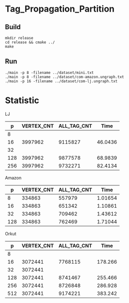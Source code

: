 # Tag_Propagation_Partition

## Build
```shell
mkdir release
cd release && cmake ../
make
```

## Run
```shell
./main -p 8 -filename ../dataset/mini.txt
./main -p 8 -filename ../dataset/com-amazon.ungraph.txt
./main -p 16 -filename ../dataset/com-lj.ungraph.txt
```



# Statistic

LJ

| p    | VERTEX_CNT | ALL_TAG_CNT | Time    |
| ---- | ---------- | ----------- | ------- |
| 8    |            |             |         |
| 16   | 3997962    | 9115827     | 46.0436 |
| 32   |            |             |         |
| 128  | 3997962    | 9877578     | 68.9839 |
| 256  | 3997962    | 9732271     | 82.4134 |

Amazon

| p    | VERTEX_CNT | ALL_TAG_CNT | Time    |
| ---- | ---------- | ----------- | ------- |
| 8    | 334863     | 557979      | 1.01654 |
| 16   | 334863     | 651342      | 1.10861 |
| 32   | 334863     | 709462      | 1.43612 |
| 128  | 334863     | 762469      | 1.71044 |

Orkut

| p    | VERTEX_CNT | ALL_TAG_CNT | Time    |
| ---- | ---------- | ----------- | ------- |
| 8    |            |             |         |
| 16   | 3072441    | 7768115     | 178.266 |
| 32   | 3072441    |             |         |
| 128  | 3072441    | 8741467     | 255.466 |
| 256  | 3072441    | 8726848     | 286.928 |
| 512  | 3072441    | 9174221     | 383.242 |

